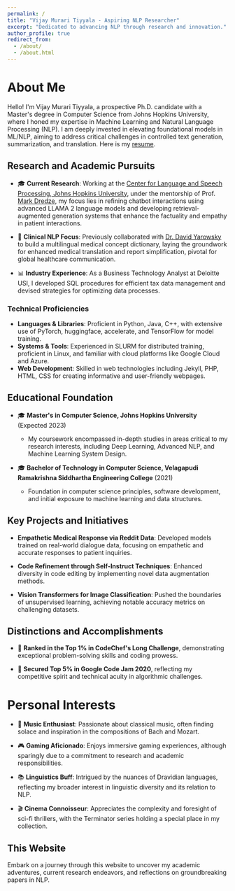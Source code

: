 ```yaml
---
permalink: /
title: "Vijay Murari Tiyyala - Aspiring NLP Researcher"
excerpt: "Dedicated to advancing NLP through research and innovation."
author_profile: true
redirect_from: 
  - /about/
  - /about.html
---
```


# About Me

Hello! I'm Vijay Murari Tiyyala, a prospective Ph.D. candidate with a Master's degree in Computer Science from Johns Hopkins University, where I honed my expertise in Machine Learning and Natural Language Processing (NLP). I am deeply invested in elevating foundational models in ML/NLP, aiming to address critical challenges in controlled text generation, summarization, and translation. Here is my [resume](/files/VijayMurariTiyyalaML.pdf).

## Research and Academic Pursuits

- 🎓 **Current Research**: Working at the [Center for Language and Speech Processing, Johns Hopkins University](https://www.clsp.jhu.edu/), under the mentorship of Prof. [Mark Dredze](https://www.cs.jhu.edu/~mdredze/), my focus lies in refining chatbot interactions using advanced LLAMA 2 language models and developing retrieval-augmented generation systems that enhance the factuality and empathy in patient interactions.
  
- 🏥 **Clinical NLP Focus**: Previously collaborated with [Dr. David Yarowsky](https://www.cs.jhu.edu/~yarowsky/) to build a multilingual medical concept dictionary, laying the groundwork for enhanced medical translation and report simplification, pivotal for global healthcare communication.
  
- 📊 **Industry Experience**: As a Business Technology Analyst at Deloitte USI, I developed SQL procedures for efficient tax data management and devised strategies for optimizing data processes.

### Technical Proficiencies

- **Languages & Libraries**: Proficient in Python, Java, C++, with extensive use of PyTorch, huggingface, accelerate, and TensorFlow for model training.
- **Systems & Tools**: Experienced in SLURM for distributed training, proficient in Linux, and familiar with cloud platforms like Google Cloud and Azure.
- **Web Development**: Skilled in web technologies including Jekyll, PHP, HTML, CSS for creating informative and user-friendly webpages.

## Educational Foundation

- 🎓 **Master's in Computer Science, Johns Hopkins University** (Expected 2023)
  - My coursework encompassed in-depth studies in areas critical to my research interests, including Deep Learning, Advanced NLP, and Machine Learning System Design.
  
- 🎓 **Bachelor of Technology in Computer Science, Velagapudi Ramakrishna Siddhartha Engineering College** (2021)
  - Foundation in computer science principles, software development, and initial exposure to machine learning and data structures.

## Key Projects and Initiatives

- **Empathetic Medical Response via Reddit Data**: Developed models trained on real-world dialogue data, focusing on empathetic and accurate responses to patient inquiries.
  
- **Code Refinement through Self-Instruct Techniques**: Enhanced diversity in code editing by implementing novel data augmentation methods.
  
- **Vision Transformers for Image Classification**: Pushed the boundaries of unsupervised learning, achieving notable accuracy metrics on challenging datasets.

## Distinctions and Accomplishments

- 🥇 **Ranked in the Top 1% in CodeChef's Long Challenge**, demonstrating exceptional problem-solving skills and coding prowess.
  
- 🥇 **Secured Top 5% in Google Code Jam 2020**, reflecting my competitive spirit and technical acuity in algorithmic challenges.

# Personal Interests

- 🎵 **Music Enthusiast**: Passionate about classical music, often finding solace and inspiration in the compositions of Bach and Mozart.
  
- 🎮 **Gaming Aficionado**: Enjoys immersive gaming experiences, although sparingly due to a commitment to research and academic responsibilities.
  
- 📚 **Linguistics Buff**: Intrigued by the nuances of Dravidian languages, reflecting my broader interest in linguistic diversity and its relation to NLP.
  
- 🎬 **Cinema Connoisseur**: Appreciates the complexity and foresight of sci-fi thrillers, with the Terminator series holding a special place in my collection.

## This Website

Embark on a journey through this website to uncover my academic adventures, current research endeavors, and reflections on groundbreaking papers in NLP.
